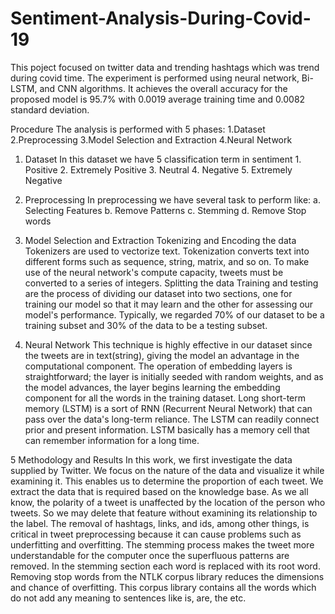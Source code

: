 # Sentiment-Analysis-During-Covid-19

This poject focused on twitter data and trending hashtags which was trend during covid time. The experiment is performed using neural network, Bi-LSTM, and CNN algorithms. It achieves the overall accuracy for the proposed model is 95.7% with 0.0019 average training time and 0.0082 standard deviation.

Procedure
            The analysis is performed with 5 phases: 
            1.Dataset
            2.Preprocessing
            3.Model Selection and Extraction
            4.Neural Network
            
1. Dataset
            In this dataset we have 5 classification term in sentiment
            1. Positive
            2. Extremely Positive
            3. Neutral
            4. Negative
            5. Extremely Negative
2. Preprocessing
            In preprocessing we have several task to perform like:
            a. Selecting Features
            b. Remove Patterns
            c. Stemming
            d. Remove Stop words
        
3. Model Selection and Extraction
            Tokenizing and Encoding the data
            Tokenizers are used to vectorize text. Tokenization converts text into different forms
            such as sequence, string, matrix, and so on. To make use of the neural network's
            compute capacity, tweets must be converted to a series of integers.
            Splitting the data
            Training and testing are the process of dividing our dataset into two sections, one for
            training our model so that it may learn and the other for assessing our model's
            performance. Typically, we regarded 70% of our dataset to be a training subset and 30%
            of the data to be a testing subset. 
            
4. Neural Network
            This technique is highly effective in our dataset since the tweets are in text(string),
            giving the model an advantage in the computational component.
            The operation of embedding layers is straightforward; the layer is initially seeded with
            random weights, and as the model advances, the layer begins learning the embedding
            component for all the words in the training dataset.
            Long short-term memory (LSTM) is a sort of RNN (Recurrent Neural Network) that
            can pass over the data's long-term reliance. The LSTM can readily connect prior and
            present information. LSTM basically has a memory cell that can remember information
            for a long time.
            
5 Methodology and Results
            In this work, we first investigate the data supplied by Twitter. We focus on the nature
            of the data and visualize it while examining it. This enables us to determine the
            proportion of each tweet. We extract the data that is required based on the knowledge
            base. As we all know, the polarity of a tweet is unaffected by the location of the person
            who tweets. So we may delete that feature without examining its relationship to the
            label. The removal of hashtags, links, and ids, among other things, is critical in tweet
            preprocessing because it can cause problems such as underfitting and overfitting. The
            stemming process makes the tweet more understandable for the computer once the
            superfluous patterns are removed. In the stemming section each word is replaced with
            its root word. Removing stop words from the NTLK corpus library reduces the
            dimensions and chance of overfitting. This corpus library contains all the words which
            do not add any meaning to sentences like is, are, the etc.
